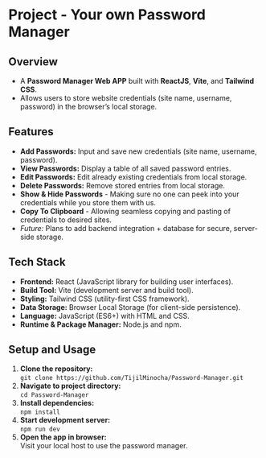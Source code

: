 # Project - <PassGuard/> Your own Password Manager

## Overview
- A **Password Manager Web APP** built with **ReactJS**, **Vite**, and **Tailwind CSS**.
- Allows users to store website credentials (site name, username, password) in the browser’s local storage.

## Features
- **Add Passwords:** Input and save new credentials (site name, username, password).  
- **View Passwords:** Display a table of all saved password entries.
- **Edit Passwords:** Edit already existing credentials from local storage.
- **Delete Passwords:** Remove stored entries from local storage.
- **Show & Hide Passwords** - Making sure no one can peek into your credentials while you store them with us.
- **Copy To Clipboard** - Allowing seamless copying and pasting of credentials to desired sites.
- *Future:* Plans to add backend integration + database for secure, server-side storage.

## Tech Stack
- **Frontend:** React (JavaScript library for building user interfaces).  
- **Build Tool:** Vite (development server and build tool).  
- **Styling:** Tailwind CSS (utility-first CSS framework).  
- **Data Storage:** Browser Local Storage (for client-side persistence).  
- **Language:** JavaScript (ES6+) with HTML and CSS.  
- **Runtime & Package Manager:** Node.js and npm.


## Setup and Usage
1. **Clone the repository:**  
   `git clone https://github.com/TijilMinocha/Password-Manager.git`
2. **Navigate to project directory:**  
   `cd Password-Manager`
3. **Install dependencies:**  
   `npm install`
4. **Start development server:**  
   `npm run dev`
5. **Open the app in browser:**  
   Visit your local host to use the password manager.
